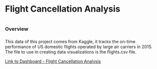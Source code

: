 # Flight Cancellation Analysis<h1>

### Overview <h3>

This data of this project comes from Kaggle, it tracks the on-time performance of US domestic flights operated by large air carriers in 2015. The file to use in creating data visualizations is the flights.csv file.


[Link to Dashboard - Flight Cancellation Analysis](https://public.tableau.com/views/Flight1_16688730258960/FlightsCancellationandDelays?:language=en-US&publish=yes&:display_count=n&:origin=viz_share_link)
